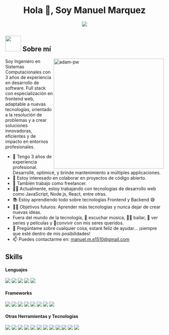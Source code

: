 <h1 align="center">Hola 👋, Soy Manuel Marquez</h1>

<p align="center">
  <a href="https://github.com/DenverCoder1/readme-typing-svg"><img src="https://readme-typing-svg.herokuapp.com?font=Time+New+Roman&color=cyan&size=25&center=true&vCenter=true&width=600&height=100&lines=Bienvenido+a+mi+GitHub..&hearts;++;Desarrollador+Web;Especializado+en+FrontEnd;Me+Encanta+Aprender+nuevas+cosas<3"></a>
</p>
	
## <picture><img src = "https://github.com/7oSkaaa/7oSkaaa/blob/main/Images/about_me.gif?raw=true" width = 50px></picture> Sobre mí

<img align="right" width=350px alt="adam-pw" src="https://github.com/Adam-pw/Adam-pw/blob/main/animation_500_kxa883sd.gif" />

Soy Ingeniero en Sistemas Computacionales con 3 años de experiencia en desarrollo de software. Full stack con especialización en frontend web, adaptable a nuevas tecnologías, orientado a la resolución de problemas y a crear soluciones innovadoras, eficientes y de impacto en entornos profesionales.

- 🌱 Tengo 3 años de experiencia profesional. Desarrollé, optimicé, y brinde mantenimiento a múltiples applicaciones.
- 👯 Estoy interesado en colaborar en proyectos de código abierto.
- 🤔 También trabajo como freelancer.
- 👨‍💻 Actualmente, estoy trabajando con tecnologías de desarrollo web como JavaScript, Node.js, React, entre otras.
- 📚 Estoy aprendiendo todo sobre tecnologías Frontend y Backend  😅
- 💪🏼 Objetivos futuros: Aprender más tecnologías y nunca dejar de crear nuevas ideas.
-  Fuera del mundo de la tecnología, 🎵 escuchar música, 🕺🏾 bailar, 🎥 ver series y películas y 🎯convivir con mis seres queridos.
- 💬 Pregúntame sobre cualquier cosa, estaré feliz de ayudar… ¡siempre que esté dentro de mis posibilidades! <br>
- 📫 Puedes contactarme en: <a href="manuel.m.e1510@gmail.com">manuel.m.e1510@gmail.com</a>

## Skills
<h4> Lenguajes </h4>
<span> 
  <img src="https://img.shields.io/badge/HTML5-E34F26?style=for-the-badge&logo=html5&logoColor=white">
  <img src="https://img.shields.io/badge/CSS3-1572B6?style=for-the-badge&logo=css3&logoColor=white">
  <img src="https://img.shields.io/badge/JavaScript-F7DF1E?style=for-the-badge&logo=javascript&logoColor=black">
  <img src="https://img.shields.io/badge/typescript-%23007ACC.svg?style=for-the-badge&logo=typescript&logoColor=white">
  <img src="https://img.shields.io/badge/java-%23ED8B00.svg?style=for-the-badge&logo=openjdk&logoColor=white">
</span>

<h4> Frameworks </h4>
<span>
  <img src="https://img.shields.io/badge/react-%2320232a.svg?style=for-the-badge&logo=react&logoColor=%2361DAFB">
  <img src="https://img.shields.io/badge/Next-black?style=for-the-badge&logo=next.js&logoColor=white">
  <img src="https://img.shields.io/badge/redux-%23593d88.svg?style=for-the-badge&logo=redux&logoColor=white">
  <img src="https://img.shields.io/badge/tailwindcss-%2338B2AC.svg?style=for-the-badge&logo=tailwind-css&logoColor=white">
  <img src="https://img.shields.io/badge/Bootstrap-563D7C?style=for-the-badge&logo=bootstrap&logoColor=white">
  <img src="https://img.shields.io/badge/node.js-6DA55F?style=for-the-badge&logo=node.js&logoColor=white">
  <img src="https://img.shields.io/badge/nestjs-%23E0234E.svg?style=for-the-badge&logo=nestjs&logoColor=white">
  <img src="https://img.shields.io/badge/angular.js-%23E23237.svg?style=for-the-badge&logo=angularjs&logoColor=white">
</span>

<h4> Otras Herramientas y Tecnologías </h4>
<span>
  <img src="https://img.shields.io/badge/Git-F05032?style=for-the-badge&logo=git&logoColor=white">
  <img src="https://img.shields.io/badge/github-%23121011.svg?style=for-the-badge&logo=github&logoColor=white">
  <img src="https://img.shields.io/badge/gitlab-%23181717.svg?style=for-the-badge&logo=gitlab&logoColor=white">
  <img src="https://img.shields.io/badge/vercel-%23000000.svg?style=for-the-badge&logo=vercel&logoColor=white">
  <img src="https://img.shields.io/badge/postgres-%23316192.svg?style=for-the-badge&logo=postgresql&logoColor=white">
  <img src="https://img.shields.io/badge/mysql-4479A1.svg?style=for-the-badge&logo=mysql&logoColor=white">
  <img src="https://img.shields.io/badge/Visual%20Studio%20Code-0078d7.svg?style=for-the-badge&logo=visual-studio-code&logoColor=white">
  <img src="https://img.shields.io/badge/IntelliJIDEA-000000.svg?style=for-the-badge&logo=intellij-idea&logoColor=white">
  <img src="https://img.shields.io/badge/TypeORM-FE0803.svg?style=for-the-badge&logo=typeorm&logoColor=white">
  <img src="https://img.shields.io/badge/prettier-%23F7B93E.svg?style=for-the-badge&logo=prettier&logoColor=black">
  <img src="https://img.shields.io/badge/NPM-%23CB3837.svg?style=for-the-badge&logo=npm&logoColor=white">
  <img src="https://img.shields.io/badge/Stripe-5469d4?style=for-the-badge&logo=stripe&logoColor=ffffff">
</span>




